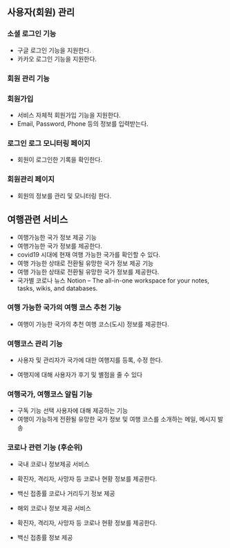 ## 사용자(회원) 관리
### 소셜 로그인 기능
* 구글 로그인 기능을 지원한다.
* 카카오 로그인 기능을 지원한다.

### 회원 관리 기능
### 회원가입
* 서비스 자체적 회원가입 기능을 지원한다.
* Email, Password, Phone 등의 정보를 입력받는다.

### 로그인 로그 모니터링 페이지
* 회원이 로그인한 기록을 확인한다.

### 회원관리 페이지
* 회원의 정보를 관리 및 모니터링 한다.

## 여행관련 서비스
* 여행가능한 국가 정보 제공 기능
* 여행가능한 국가 정보를 제공한다.
* covid19 시대에 현재 여행 가능한 국가를 확인할 수 있다.
* 여행 가능한 상태로 전환될 유망한 국가 정보 제공 기능
* 여행 가능한 상태로 전환될 유망한 국가 정보를 제공한다.
* 국가별 코로나 뉴스 Notion – The all-in-one workspace for your notes, tasks, wikis, and databases. 

### 여행 가능한 국가의 여행 코스 추천 기능
* 여행이 가능한 국가의 추천 여행 코스(도시) 정보를 제공한다.

### 여행코스 관리 기능
* 사용자 및 관리자가 국가에 대한 여행지를 등록, 수정 한다.

* 여행지에 대해 사용자가 후기 및 별점을 줄 수 있다

### 여행국가, 여행코스 알림 기능
* 구독 기능 선택 사용자에 대해 제공하는 기능
* 여행이 가능하게 전환될 유망한 국가 정보 및 여행 코스를 소개하는 메일, 메시지 발송

### 코로나 관련 기능 (후순위)
* 국내 코로나 정보제공 서비스
* 확진자, 격리자, 사망자 등 코로나 현황 정보를 제공한다.

* 백신 접종률 코로나 거리두기 정보 제공

* 해외 코로나 정보 제공 서비스
* 확진자, 격리자, 사망자 등 코로나 현황 정보를 제공한다.

* 백신 접종률 정보 제공